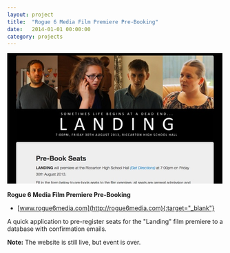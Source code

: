 ```yaml
---
layout: project
title:  "Rogue 6 Media Film Premiere Pre-Booking"
date:   2014-01-01 00:00:00
category: projects
---
```


<img class="th" src="/img/projects/rogue6media.jpg">


**Rogue 6 Media Film Premiere Pre-Booking**
 - [www.rogue6media.com](http://rogue6media.com){:target="_blank"}

A quick application to pre-register seats for the 
"Landing" film premiere to a database with confirmation emails.

**Note:** The website is still live, but event is over. 